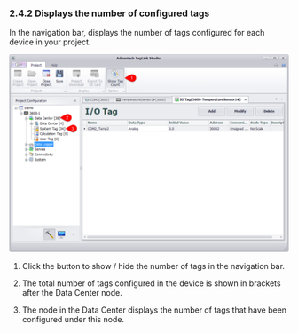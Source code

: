 ### 2.4.2 Displays the number of configured tags

In the navigation bar, displays the number of tags configured for each device in your project.

![](ShowTagCount.png)

1. Click the button to show / hide the number of tags in the navigation bar.

2. The total number of tags configured in the device is shown in brackets after the Data Center node.

3. The node in the Data Center displays the number of tags that have been configured under this node.
